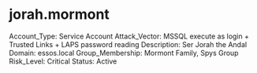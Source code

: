 # jorah.mormont

Account_Type: Service Account
Attack_Vector: MSSQL execute as login + Trusted Links + LAPS password reading
Description: Ser Jorah the Andal
Domain: essos.local
Group_Membership: Mormont Family, Spys Group
Risk_Level: Critical
Status: Active